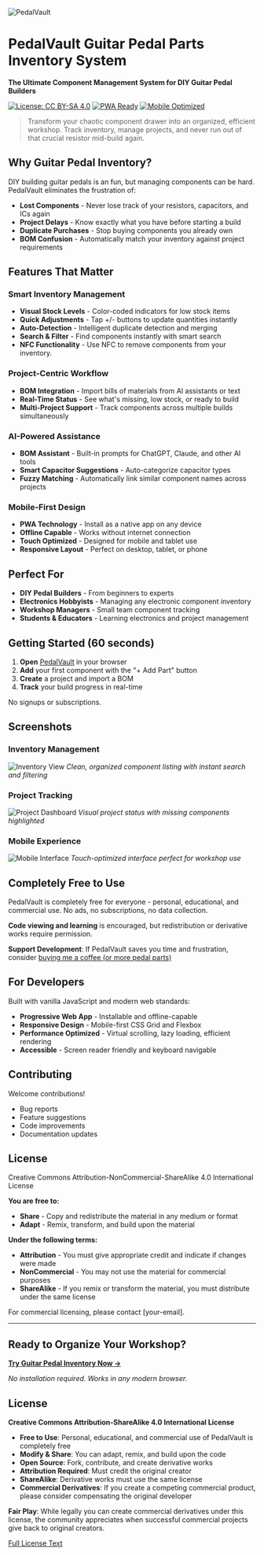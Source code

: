 ![PedalVault](https://github.com/j0sephl/PedalVault/blob/main/icons/pedalvault.svg)

# PedalVault Guitar Pedal Parts Inventory System

**The Ultimate Component Management System for DIY Guitar Pedal Builders**

[![License: CC BY-SA 4.0](https://img.shields.io/badge/License-CC%20BY--NC%204.0-lightgrey.svg)](https://creativecommons.org/licenses/by-nc/4.0/)
[![PWA Ready](https://img.shields.io/badge/PWA-Ready-brightgreen.svg)](https://web.dev/progressive-web-apps/)
[![Mobile Optimized](https://img.shields.io/badge/Mobile-Optimized-blue.svg)](https://developers.google.com/web/fundamentals/design-and-ux/responsive/)

> Transform your chaotic component drawer into an organized, efficient workshop. Track inventory, manage projects, and never run out of that crucial resistor mid-build again.

## Why Guitar Pedal Inventory?

DIY building guitar pedals is an fun, but managing components can be hard. PedalVault eliminates the frustration of:

- **Lost Components** - Never lose track of your resistors, capacitors, and ICs again
- **Project Delays** - Know exactly what you have before starting a build
- **Duplicate Purchases** - Stop buying components you already own
- **BOM Confusion** - Automatically match your inventory against project requirements

## Features That Matter

### Smart Inventory Management
- **Visual Stock Levels** - Color-coded indicators for low stock items
- **Quick Adjustments** - Tap +/- buttons to update quantities instantly
- **Auto-Detection** - Intelligent duplicate detection and merging
- **Search & Filter** - Find components instantly with smart search
- **NFC Functionality** - Use NFC to remove components from your inventory.

### Project-Centric Workflow
- **BOM Integration** - Import bills of materials from AI assistants or text
- **Real-Time Status** - See what's missing, low stock, or ready to build
- **Multi-Project Support** - Track components across multiple builds simultaneously

### AI-Powered Assistance
- **BOM Assistant** - Built-in prompts for ChatGPT, Claude, and other AI tools
- **Smart Capacitor Suggestions** - Auto-categorize capacitor types
- **Fuzzy Matching** - Automatically link similar component names across projects

### Mobile-First Design
- **PWA Technology** - Install as a native app on any device
- **Offline Capable** - Works without internet connection
- **Touch Optimized** - Designed for mobile and tablet use
- **Responsive Layout** - Perfect on desktop, tablet, or phone

## Perfect For

- **DIY Pedal Builders** - From beginners to experts
- **Electronics Hobbyists** - Managing any electronic component inventory
- **Workshop Managers** - Small team component tracking
- **Students & Educators** - Learning electronics and project management


## Getting Started (60 seconds)

1. **Open** [PedalVault](https://www.pedalvault.app) in your browser
2. **Add** your first component with the "+ Add Part" button
3. **Create** a project and import a BOM
4. **Track** your build progress in real-time

No signups or subscriptions.

## Screenshots

### Inventory Management
![Inventory View](screenshots/inventory-view.png)
*Clean, organized component listing with instant search and filtering*

### Project Tracking  
![Project Dashboard](screenshots/project-view.png)
*Visual project status with missing components highlighted*

### Mobile Experience
![Mobile Interface](screenshots/mobile-view.png)
*Touch-optimized interface perfect for workshop use*

## Completely Free to Use

PedalVault is completely free for everyone - personal, educational, and commercial use. No ads, no subscriptions, no data collection.

**Code viewing and learning** is encouraged, but redistribution or derivative works require permission.

**Support Development**: If PedalVault saves you time and frustration, consider [buying me a coffee (or more pedal parts)](https://buymeacoffee.com/j0sephl)

## For Developers

Built with vanilla JavaScript and modern web standards:

- **Progressive Web App** - Installable and offline-capable
- **Responsive Design** - Mobile-first CSS Grid and Flexbox
- **Performance Optimized** - Virtual scrolling, lazy loading, efficient rendering
- **Accessible** - Screen reader friendly and keyboard navigable

## Contributing

Welcome contributions!
- Bug reports
- Feature suggestions  
- Code improvements
- Documentation updates

## License

Creative Commons Attribution-NonCommercial-ShareAlike 4.0 International License

**You are free to:**
- **Share** - Copy and redistribute the material in any medium or format
- **Adapt** - Remix, transform, and build upon the material

**Under the following terms:**
- **Attribution** - You must give appropriate credit and indicate if changes were made
- **NonCommercial** - You may not use the material for commercial purposes
- **ShareAlike** - If you remix or transform the material, you must distribute under the same license

For commercial licensing, please contact [your-email].

---

## Ready to Organize Your Workshop?

**[Try Guitar Pedal Inventory Now →](https://www.pedalvault.app)**

*No installation required. Works in any modern browser.*

## License

**Creative Commons Attribution-ShareAlike 4.0 International License**

- **Free to Use**: Personal, educational, and commercial use of PedalVault is completely free
- **Modify & Share**: You can adapt, remix, and build upon the code
- **Open Source**: Fork, contribute, and create derivative works
- **Attribution Required**: Must credit the original creator
- **ShareAlike**: Derivative works must use the same license
- **Commercial Derivatives**: If you create a competing commercial product, please consider compensating the original developer

**Fair Play**: While legally you can create commercial derivatives under this license, the community appreciates when successful commercial projects give back to original creators.

[Full License Text](https://creativecommons.org/licenses/by-sa/4.0/)
